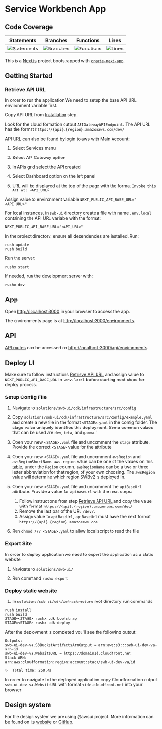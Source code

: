 # Service Workbench App

## Code Coverage

| Statements | Branches | Functions | Lines |
| --------------------------- | ----------------------- | ------------------------- | ----------------- |
| ![Statements](https://img.shields.io/badge/statements-Unknown%25-brightgreen.svg?style=flat) | ![Branches](https://img.shields.io/badge/branches-Unknown%25-brightgreen.svg?style=flat) | ![Functions](https://img.shields.io/badge/functions-Unknown%25-brightgreen.svg?style=flat) | ![Lines](https://img.shields.io/badge/lines-Unknown%25-brightgreen.svg?style=flat) |

This is a [Next.js](https://nextjs.org/) project bootstrapped with [`create-next-app`](https://github.com/vercel/next.js/tree/canary/packages/create-next-app).

## Getting Started

### Retrieve API URL

In order to run the application We need to setup the base API URL environment variable first.

Copy API URL from [Installation](../swb-reference/SETUP_v2p1.md##deploy-the-code) step.

Look for the cloud formation output `APIGatewayAPIEndpoint`. The API URL has the format `https://{api}.{region}.amazonaws.com/dev/`

API URL can also be found by login to aws with Main Account:

1. Select Services menu 

1. Select API Gateway option

1. In APis grid select the API created

1. Select Dashboard option on the left panel

1. URL will be displayed at the top of the page with the format `Invoke this API at: <API_URL>`


Assign value to environment variable `NEXT_PUBLIC_API_BASE_URL="<API_URL>"`

For local instances, in `swb-ui` directory create a file with name `.env.local` containing the API URL variable with the format:
```
NEXT_PUBLIC_API_BASE_URL="<API_URL>"
```




In the project directory, ensure all dependencies are installed. Run:
```
rush update
rush build
```
Run the server:

```
rushx start
```

If needed, run the development server with:
```
rushx dev
```

## App

Open [http://localhost:3000](http://localhost:3000) in your browser to access the app.

The environments page is at [http://localhost:3000/environments](http://localhost:3000/environments).

## API

[API routes](https://nextjs.org/docs/api-routes/introduction) can be accessed on [http://localhost:3000/api/environments](http://localhost:3000/api/environments).


## Deploy UI

Make sure to follow instructions [Retrieve API URL](##retrieve-api-url) and assign value to `NEXT_PUBLIC_API_BASE_URL` in `.env.local` before starting next steps for deploy process.

### Setup Config File

1. Navigate to `solutions/swb-ui/cdk/infrastructure/src/config`

1. Copy `solutions/swb-ui/cdk/infrastructure/src/config/example.yaml` and create a new file in the format `<STAGE>.yaml` in the config folder. The stage value uniquely identifies this deployment. Some common values that can be used are `dev`, `beta`, and `gamma`.`

1. Open your new `<STAGE>.yaml` file and uncomment the `stage` attribute. Provide the correct `<STAGE>` value for the attribute

1. Open your new `<STAGE>.yaml` file and uncomment `awsRegion` and `awsRegionShortName`. `aws-region` value can be one of the values on this [table](https://docs.aws.amazon.com/AmazonRDS/latest/UserGuide/Concepts.RegionsAndAvailabilityZones.html#Concepts.RegionsAndAvailabilityZones.Regions), under the `Region` column. `awsRegionName` can be a two or three letter abbreviation for that region, of your own choosing. The `awsRegion` value will determine which region SWBv2 is deployed in.

1. Open your new `<STAGE>.yaml` file and uncomment the `apiBaseUrl` attribute. Provide a value for `apiBaseUrl` with the next steps: 
    1. Follow instructions from step [Retrieve API URL](##retrieve-api-url) and copy the value with format `https://{api}.{region}.amazonaws.com/dev/`
    1. Remove the last par of the URL `/dev/`.
    1. Assign value to `apiBaseUrl`,  `apiBaseUrl` must have the next format  `https://{api}.{region}.amazonaws.com`.

1. Run `chmod 777 <STAGE>.yaml` to allow local script to read the file


### Export Site

In order to deploy application we need to export the application as a static website

1. Navigate to `solutions/swb-ui/`

1. Run command `rushx export`


### Deploy static website

1. In `solutions/swb-ui/cdk/infrastructure` root directory run commands

```
rush install
rush build
STAGE=<STAGE> rushx cdk bootstrap
STAGE=<STAGE> rushx cdk-deploy

```

After the deployment is completed you'll see the following output:

```
Outputs:
swb-ui-dev-va.S3BucketArtifactsArnOutput = arn:aws:s3:::swb-ui-dev-va-arn-id
swb-ui-dev-va.WebsiteURL = https://domainId.cloudfront.net
Stack ARN:
arn:aws:cloudformation:region:account:stack/swb-ui-dev-va/id

✨  Total time: 250.4s
```

In order to navigate to the deployed application copy Cloudformation output `swb-ui-dev-va.WebsiteURL` with format `<id>.cloudfront.net` into your browser


## Design system

For the design system we are using @awsui project. More information can be found on its [website](https://polaris.a2z.com) or [GitHub](https://github.com/aws/awsui-documentation).